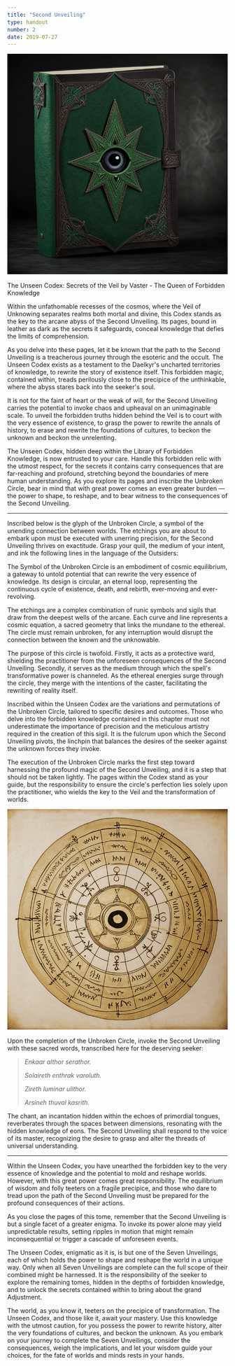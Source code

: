```yaml
---
title: "Second Unveiling"
type: handout
number: 2
date: 2019-07-27
---
```


![The Unseen Codex: Secrets of the Veil](/assets/images/handouts/second-unveiling-01.png)

The Unseen Codex: Secrets of the Veil
by Vaster - The Queen of Forbidden Knowledge 

Within the unfathomable recesses of the cosmos, where the Veil of Unknowing separates realms both mortal and divine, this Codex stands as the key to the arcane abyss of the Second Unveiling. Its pages, bound in leather as dark as the secrets it safeguards, conceal knowledge that defies the limits of comprehension.

As you delve into these pages, let it be known that the path to the Second Unveiling is a treacherous journey through the esoteric and the occult. The Unseen Codex exists as a testament to the Daelkyr's uncharted territories of knowledge, to rewrite the story of existence itself. This forbidden magic, contained within, treads perilously close to the precipice of the unthinkable, where the abyss stares back into the seeker's soul.

It is not for the faint of heart or the weak of will, for the Second Unveiling carries the potential to invoke chaos and upheaval on an unimaginable scale. To unveil the forbidden truths hidden behind the Veil is to court with the very essence of existence, to grasp the power to rewrite the annals of history, to erase and rewrite the foundations of cultures, to beckon the unknown and beckon the unrelenting.

The Unseen Codex, hidden deep within the Library of Forbidden Knowledge, is now entrusted to your care. Handle this forbidden relic with the utmost respect, for the secrets it contains carry consequences that are far-reaching and profound, stretching beyond the boundaries of mere human understanding. As you explore its pages and inscribe the Unbroken Circle, bear in mind that with great power comes an even greater burden — the power to shape, to reshape, and to bear witness to the consequences of the Second Unveiling.

---

Inscribed below is the glyph of the Unbroken Circle, a symbol of the unending connection between worlds. The etchings you are about to embark upon must be executed with unerring precision, for the Second Unveiling thrives on exactitude. Grasp your quill, the medium of your intent, and ink the following lines in the language of the Outsiders:

The Symbol of the Unbroken Circle is an embodiment of cosmic equilibrium, a gateway to untold potential that can rewrite the very essence of knowledge. Its design is circular, an eternal loop, representing the continuous cycle of existence, death, and rebirth, ever-moving and ever-revolving.

The etchings are a complex combination of runic symbols and sigils that draw from the deepest wells of the arcane. Each curve and line represents a cosmic equation, a sacred geometry that links the mundane to the ethereal. The circle must remain unbroken, for any interruption would disrupt the connection between the known and the unknowable.

The purpose of this circle is twofold. Firstly, it acts as a protective ward, shielding the practitioner from the unforeseen consequences of the Second Unveiling. Secondly, it serves as the medium through which the spell's transformative power is channeled. As the ethereal energies surge through the circle, they merge with the intentions of the caster, facilitating the rewriting of reality itself.

Inscribed within the Unseen Codex are the variations and permutations of the Unbroken Circle, tailored to specific desires and outcomes. Those who delve into the forbidden knowledge contained in this chapter must not underestimate the importance of precision and the meticulous artistry required in the creation of this sigil. It is the fulcrum upon which the Second Unveiling pivots, the linchpin that balances the desires of the seeker against the unknown forces they invoke.

The execution of the Unbroken Circle marks the first step toward harnessing the profound magic of the Second Unveiling, and it is a step that should not be taken lightly. The pages within the Codex stand as your guide, but the responsibility to ensure the circle's perfection lies solely upon the practitioner, who wields the key to the Veil and the transformation of worlds.

![circle-02](/assets/images/handouts/circle-02.png)

Upon the completion of the Unbroken Circle, invoke the Second Unveiling with these sacred words, transcribed here for the deserving seeker:

> *Enkaar althor serathor.*
>
> *Solaireth enthrak varoluth.*
>
> *Zireth luminar ulithor.*
>
> *Arsineh thuval kasrith.*

The chant, an incantation hidden within the echoes of primordial tongues, reverberates through the spaces between dimensions, resonating with the hidden knowledge of eons. The Second Unveiling shall respond to the voice of its master, recognizing the desire to grasp and alter the threads of universal understanding.

---

Within the Unseen Codex, you have unearthed the forbidden key to the very essence of knowledge and the potential to mold and reshape worlds. However, with this great power comes great responsibility. The equilibrium of wisdom and folly teeters on a fragile precipice, and those who dare to tread upon the path of the Second Unveiling must be prepared for the profound consequences of their actions.

As you close the pages of this tome, remember that the Second Unveiling is but a single facet of a greater enigma. To invoke its power alone may yield unpredictable results, setting ripples in motion that might remain inconsequential or trigger a cascade of unforeseen events.

The Unseen Codex, enigmatic as it is, is but one of the Seven Unveilings, each of which holds the power to shape and reshape the world in a unique way. Only when all Seven Unveilings are complete can the full scope of their combined might be harnessed. It is the responsibility of the seeker to explore the remaining tomes, hidden in the depths of forbidden knowledge, and to unlock the secrets contained within to bring about the grand Adjustment.

The world, as you know it, teeters on the precipice of transformation. The Unseen Codex, and those like it, await your mastery. Use this knowledge with the utmost caution, for you possess the power to rewrite history, alter the very foundations of cultures, and beckon the unknown. As you embark on your journey to complete the Seven Unveilings, consider the consequences, weigh the implications, and let your wisdom guide your choices, for the fate of worlds and minds rests in your hands.
